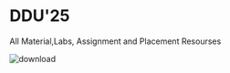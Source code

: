 # DDU'25

All Material,Labs, Assignment and Placement Resourses 

![download](https://github.com/Rutvik-sonani/DDU-25/assets/86285948/23de049d-b806-40eb-9e5f-2b0315beca3b)

